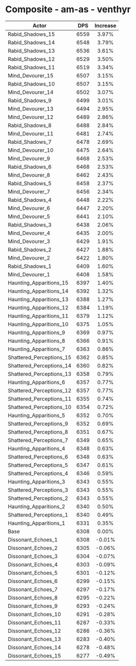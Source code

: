 # Composite - am-as - venthyr
| Actor | DPS | Increase |
|---|:---:|:---:|
|Rabid_Shadows_15|6559|3.97%|
|Rabid_Shadows_14|6548|3.79%|
|Rabid_Shadows_13|6536|3.61%|
|Rabid_Shadows_12|6529|3.50%|
|Rabid_Shadows_11|6519|3.34%|
|Mind_Devourer_15|6507|3.15%|
|Rabid_Shadows_10|6507|3.15%|
|Mind_Devourer_14|6502|3.07%|
|Rabid_Shadows_9|6499|3.01%|
|Mind_Devourer_13|6494|2.95%|
|Mind_Devourer_12|6489|2.86%|
|Rabid_Shadows_8|6488|2.84%|
|Mind_Devourer_11|6481|2.74%|
|Rabid_Shadows_7|6478|2.69%|
|Mind_Devourer_10|6475|2.64%|
|Mind_Devourer_9|6468|2.53%|
|Rabid_Shadows_6|6468|2.53%|
|Mind_Devourer_8|6462|2.43%|
|Rabid_Shadows_5|6458|2.37%|
|Mind_Devourer_7|6456|2.34%|
|Rabid_Shadows_4|6448|2.22%|
|Mind_Devourer_6|6447|2.20%|
|Mind_Devourer_5|6441|2.10%|
|Rabid_Shadows_3|6438|2.06%|
|Mind_Devourer_4|6435|2.00%|
|Mind_Devourer_3|6429|1.91%|
|Rabid_Shadows_2|6427|1.88%|
|Mind_Devourer_2|6422|1.80%|
|Rabid_Shadows_1|6409|1.60%|
|Mind_Devourer_1|6408|1.58%|
|Haunting_Apparitions_15|6397|1.40%|
|Haunting_Apparitions_14|6392|1.32%|
|Haunting_Apparitions_13|6388|1.27%|
|Haunting_Apparitions_12|6384|1.19%|
|Haunting_Apparitions_11|6379|1.12%|
|Haunting_Apparitions_10|6375|1.05%|
|Haunting_Apparitions_9|6369|0.97%|
|Haunting_Apparitions_8|6366|0.91%|
|Haunting_Apparitions_7|6363|0.86%|
|Shattered_Perceptions_15|6362|0.85%|
|Shattered_Perceptions_14|6360|0.82%|
|Shattered_Perceptions_13|6358|0.79%|
|Haunting_Apparitions_6|6357|0.77%|
|Shattered_Perceptions_12|6357|0.77%|
|Shattered_Perceptions_11|6355|0.74%|
|Shattered_Perceptions_10|6354|0.72%|
|Haunting_Apparitions_5|6352|0.70%|
|Shattered_Perceptions_9|6352|0.69%|
|Shattered_Perceptions_8|6351|0.67%|
|Shattered_Perceptions_7|6349|0.65%|
|Haunting_Apparitions_4|6348|0.63%|
|Shattered_Perceptions_6|6348|0.63%|
|Shattered_Perceptions_5|6347|0.61%|
|Shattered_Perceptions_4|6346|0.59%|
|Haunting_Apparitions_3|6343|0.55%|
|Shattered_Perceptions_3|6343|0.55%|
|Shattered_Perceptions_2|6343|0.55%|
|Haunting_Apparitions_2|6340|0.50%|
|Shattered_Perceptions_1|6340|0.49%|
|Haunting_Apparitions_1|6331|0.35%|
|Base|6308|0.00%|
|Dissonant_Echoes_1|6308|-0.01%|
|Dissonant_Echoes_2|6305|-0.06%|
|Dissonant_Echoes_3|6304|-0.07%|
|Dissonant_Echoes_4|6303|-0.09%|
|Dissonant_Echoes_5|6301|-0.12%|
|Dissonant_Echoes_6|6299|-0.15%|
|Dissonant_Echoes_7|6297|-0.17%|
|Dissonant_Echoes_8|6295|-0.22%|
|Dissonant_Echoes_9|6293|-0.24%|
|Dissonant_Echoes_10|6291|-0.28%|
|Dissonant_Echoes_11|6287|-0.33%|
|Dissonant_Echoes_12|6286|-0.36%|
|Dissonant_Echoes_13|6283|-0.40%|
|Dissonant_Echoes_14|6278|-0.48%|
|Dissonant_Echoes_15|6277|-0.49%|
